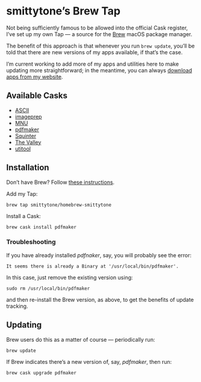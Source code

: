 # smittytone’s Brew Tap #

Not being sufficiently famous to be allowed into the official Cask register, I’ve set up my own Tap — a source for the [Brew](https://brew.sh) macOS package manager.

The benefit of this approach is that whenever you run `brew update`, you’ll be told that there are new versions of my apps available, if that’s the case.

I’m current working to add more of my apps and utilities here to make updating more straightforward; in the meantime, you can always [download apps from my website](https://smittytone.net).

## Available Casks ##

* [ASCII](https://smittytone.net/ascii/index.html)
* [imageprep](https://smittytone.net/imageprep/index.html)
* [MNU](https://smittytone.net/mnu/index.html)
* [pdfmaker](https://smittytone.net/pdfmaker/index.html)
* [Squinter](https://smittytonne.net/squinter/index.html)
* [The Valley](https://smittytone.net/valley/index.html)
* [utitool](https://smittytone.net/utitool/index.html)

## Installation ##

Don’t have Brew? Follow [these instructions](https://brew.sh).

Add my Tap:

```shell
brew tap smittytone/homebrew-smittytone
```

Install a Cask:

```shell
brew cask install pdfmaker
```

### Troubleshooting ###

If you have already installed *pdfnaker*, say, you will probably see the error:

```
It seems there is already a Binary at '/usr/local/bin/pdfmaker'.
```

In this case, just remove the existing version using:

```
sudo rm /usr/local/bin/pdfmaker
```

and then re-install the Brew version, as above, to get the benefits of update tracking.

## Updating ##

Brew users do this as a matter of course — periodically run:

```
brew update
```

If Brew indicates there’s a new version of, say, *pdfmaker*, then run:

```
brew cask upgrade pdfmaker
```

